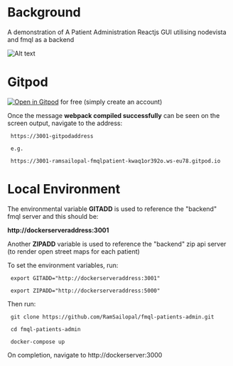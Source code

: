 # Background

A demonstration of A Patient Administration Reactjs GUI utilising nodevista and fmql as a backend

 ![Alt text](patadmin.webp?raw=true?raw=true "Patient Administration")

# Gitpod

[![Open in Gitpod](https://gitpod.io/button/open-in-gitpod.svg)](https://gitpod.io/#https://github.com/RamSailopal/fmql-patients-admin) for free (simply create an account)


Once the message **webpack compiled successfully** can be seen on the screen output, navigate to the  address:

     https://3001-gitpodaddress
     
     e.g.
     
     https://3001-ramsailopal-fmqlpatient-kwaq1or392o.ws-eu78.gitpod.io
     
 # Local Environment
 
 The environmental variable **GITADD** is used to reference the "backend" fmql server and this should be:
 
 **http://dockerserveraddress:3001**
 
 Another **ZIPADD** variable is used to reference the "backend" zip api server (to render open street maps for each patient)
 
 To set the environment variables, run:
 
     export GITADD="http://dockerserveraddress:3001"
    
     export ZIPADD="http://dockerserveraddress:5000"
     
 Then run:
 
     git clone https://github.com/RamSailopal/fmql-patients-admin.git
     
     cd fmql-patients-admin
     
     docker-compose up
     
 On completion, navigate to http://dockerserver:3000

